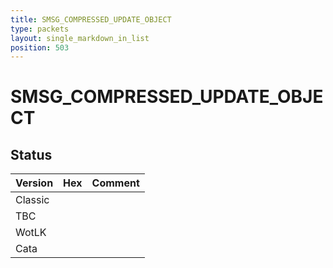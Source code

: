 ```yaml
---
title: SMSG_COMPRESSED_UPDATE_OBJECT
type: packets
layout: single_markdown_in_list
position: 503
---
```


# SMSG_COMPRESSED_UPDATE_OBJECT

## Status

Version | Hex | Comment
---------- | ---------- | ---------- 
Classic |  |  
TBC |  |  
WotLK |  |  
Cata |  |  
